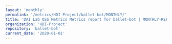 ```yaml
---
layout: 'monthly'
permalink: '/metrics/HDI-Project/ballet-bot/MONTHLY/'
title: 'DAI Lab OSS Metrics Metrics report for ballet-bot | MONTHLY-REPORT-2020-01-01'
organization: 'HDI-Project'
repository: 'ballet-bot'
current_date: '2020-01-01'
---
```

